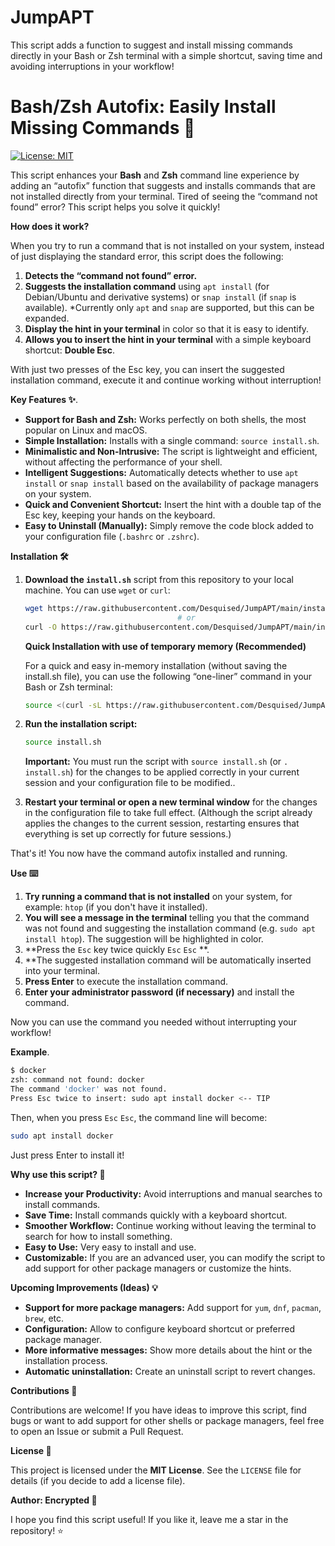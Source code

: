 # JumpAPT
This script adds a function to suggest and install missing commands directly in your Bash or Zsh terminal with a simple shortcut, saving time and avoiding interruptions in your workflow!

# Bash/Zsh Autofix: Easily Install Missing Commands 🚀

[![License: MIT](https://img.shields.io/badge/License-MIT-yellow.svg)](https://opensource.org/licenses/MIT)

This script enhances your **Bash** and **Zsh** command line experience by adding an “autofix” function that suggests and installs commands that are not installed directly from your terminal. Tired of seeing the “command not found” error? This script helps you solve it quickly!

**How does it work?**

When you try to run a command that is not installed on your system, instead of just displaying the standard error, this script does the following:

1. **Detects the “command not found” error.**
2. **Suggests the installation command** using `apt install` (for Debian/Ubuntu and derivative systems) or `snap install` (if `snap` is available).  *Currently only `apt` and `snap` are supported, but this can be expanded.
3. **Display the hint in your terminal** in color so that it is easy to identify.
4. **Allows you to insert the hint in your terminal** with a simple keyboard shortcut: **Double Esc**.

With just two presses of the Esc key, you can insert the suggested installation command, execute it and continue working without interruption!

**Key Features ✨**.

* **Support for Bash and Zsh:** Works perfectly on both shells, the most popular on Linux and macOS.
* **Simple Installation:** Installs with a single command: `source install.sh`.
* **Minimalistic and Non-Intrusive:** The script is lightweight and efficient, without affecting the performance of your shell.
* **Intelligent Suggestions:** Automatically detects whether to use `apt install` or `snap install` based on the availability of package managers on your system.
* **Quick and Convenient Shortcut:** Insert the hint with a double tap of the Esc key, keeping your hands on the keyboard.
* **Easy to Uninstall (Manually):** Simply remove the code block added to your configuration file (`.bashrc` or `.zshrc`).

**Installation 🛠️**

1. **Download the `install.sh`** script from this repository to your local machine. You can use `wget` or `curl`:

   ````bash
   wget https://raw.githubusercontent.com/Desquised/JumpAPT/main/install.sh
                                     # or
   curl -O https://raw.githubusercontent.com/Desquised/JumpAPT/main/install.sh
   ````

   **Quick Installation with use of temporary memory (Recommended)**

   For a quick and easy in-memory installation (without saving the install.sh file), you can use the following “one-liner”    command in your Bash or Zsh terminal:

   ```bash
   source <(curl -sL https://raw.githubusercontent.com/Desquised/JumpAPT/main/install.sh)
   ```

2. **Run the installation script:**

   ```bash
   source install.sh
   ```

   **Important:** You must run the script with `source install.sh` (or `. install.sh`) for the changes to be applied correctly in your current session and your configuration file to be modified..

3. **Restart your terminal or open a new terminal window** for the changes in the configuration file to take full effect. (Although the script already applies the changes to the current session, restarting ensures that everything is set up correctly for future sessions.)

That's it! You now have the command autofix installed and running.

**Use ⌨️**

1. **Try running a command that is not installed** on your system, for example: `htop` (if you don't have it installed).
2. **You will see a message in the terminal** telling you that the command was not found and suggesting the installation command (e.g. `sudo apt install htop`).  The suggestion will be highlighted in color.
3. **Press the `Esc` key twice quickly `Esc` `Esc` **.
4. **The suggested installation command will be automatically inserted into your terminal.
5. **Press Enter** to execute the installation command.
6. **Enter your administrator password (if necessary)** and install the command.

Now you can use the command you needed without interrupting your workflow!

**Example**.

````bash
$ docker
zsh: command not found: docker
The command 'docker' was not found.
Press Esc twice to insert: sudo apt install docker <-- TIP
````

Then, when you press `Esc` `Esc`, the command line will become:

````bash
sudo apt install docker
````

Just press Enter to install it!

**Why use this script? 🤔**

* **Increase your Productivity:** Avoid interruptions and manual searches to install commands.
* **Save Time:** Install commands quickly with a keyboard shortcut.
* **Smoother Workflow:** Continue working without leaving the terminal to search for how to install something.
* **Easy to Use:** Very easy to install and use.
* **Customizable:** If you are an advanced user, you can modify the script to add support for other package managers or customize the hints.

**Upcoming Improvements (Ideas) 💡**

* **Support for more package managers:** Add support for `yum`, `dnf`, `pacman`, `brew`, etc.
* **Configuration:** Allow to configure keyboard shortcut or preferred package manager.
* **More informative messages:** Show more details about the hint or the installation process.
* **Automatic uninstallation:** Create an uninstall script to revert changes.

**Contributions 🤝**

Contributions are welcome! If you have ideas to improve this script, find bugs or want to add support for other shells or package managers, feel free to open an Issue or submit a Pull Request.

**License 📄**

This project is licensed under the **MIT License**. See the `LICENSE` file for details (if you decide to add a license file).

**Author: Encrypted 👤**

I hope you find this script useful!  If you like it, leave me a star in the repository! ⭐
